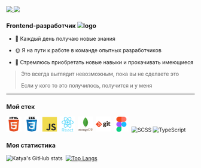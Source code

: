 <div>
<a href="https://t.me/+79199006753" target="_blank">
  <img src="https://img.shields.io/badge/Telegram-2CA5E0?style=for-the-badge&logo=telegram&logoColor=white">
</a>
<a href="https://wa.me/+79199006753" target="_blank">
  <img src="https://img.shields.io/badge/WhatsApp-25D366?style=for-the-badge&logo=whatsapp&logoColor=white">
</a>


<h3 >Frontend-разработчик <img size=30 src="https://cdn-icons-png.flaticon.com/512/861/861054.png?w=740&t=st=1666958721~exp=1666959321~hmac=75d20b7b3165945172a0382c75e31fc7420361451f3252f0a181768889f852ad" alt="logo" width="20" heigh="20"/>
</h3>


- :memo: Каждый день получаю новые знания

- :sun_with_face: Я на пути к работе в команде опытных разработчиков

- :hammer: Стремлюсь приобретать новые навыки и прокачивать имеющиеся

> Это всегда выглядит невозможным, пока вы не сделаете это
> 
>  Если у кого то это получилось, получится и у меня
***

<h3>Мой стек</h3>
<div>
<img src="https://github.com/devicons/devicon/blob/master/icons/html5/html5-original-wordmark.svg" alt="HTML" width="40">&nbsp;
<img src="https://github.com/devicons/devicon/blob/master/icons/css3/css3-original-wordmark.svg" alt="CSS" width="40">&nbsp;
<img src="https://github.com/devicons/devicon/blob/master/icons/javascript/javascript-original.svg" alt="JS" width="40">&nbsp;
<img src="https://github.com/devicons/devicon/blob/master/icons/react/react-original-wordmark.svg" alt="React" width="40">&nbsp;
<img src="https://github.com/devicons/devicon/blob/master/icons/mongodb/mongodb-original-wordmark.svg" alt="MongoDB" width="40">&nbsp;
<img src="https://github.com/devicons/devicon/blob/master/icons/git/git-original-wordmark.svg" alt="Git" width="40">&nbsp;
<img src="https://github.com/devicons/devicon/blob/master/icons/figma/figma-original.svg" alt="Figma" width="40">&nbsp;
<img src="https://cdn.jsdelivr.net/gh/devicons/devicon/icons/sass/sass-original.svg" alt="SCSS" width="40" />
<img src="https://cdn.jsdelivr.net/gh/devicons/devicon/icons/typescript/typescript-plain.svg" alt="TypeScript" width="40" />
</div>

<h3>Моя статистика</h3>

![Katya's GitHub stats](https://github-readme-stats.vercel.app/api?username=gutkati&show_icons=true)&nbsp;
[![Top Langs](https://github-readme-stats.vercel.app/api/top-langs/?username=gutkati&layout=compact)](https://github.com/gutkati/github-readme-stats)

<!--
<h1 align="center"> Привет 👋 </h1>
**gutkati/gutkati** is a ✨ _special_ ✨ repository because its `README.md` (this file) appears on your GitHub profile.

Here are some ideas to get you started:

- 🔭 I’m currently working on ...
- 🌱 I’m currently learning ...
- 👯 I’m looking to collaborate on ...
- 🤔 I’m looking for help with ...
- 💬 Ask me about ...
- 📫 How to reach me: ...
- 😄 Pronouns: ...
- ⚡ Fun fact: ...
-->

